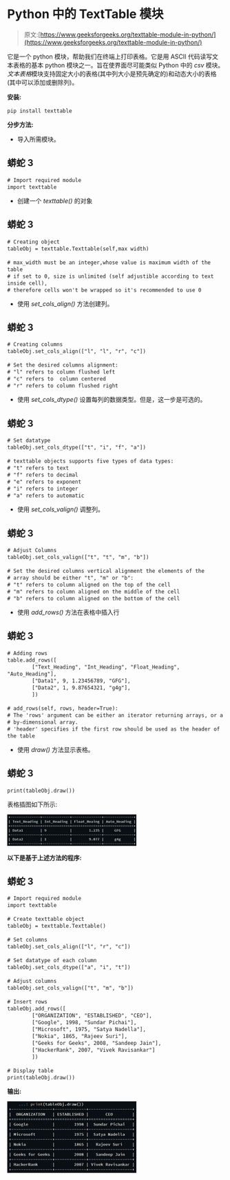 # Python 中的 TextTable 模块

> 原文:[https://www.geeksforgeeks.org/texttable-module-in-python/](https://www.geeksforgeeks.org/texttable-module-in-python/)

它是一个 python 模块，帮助我们在终端上打印表格。它是用 ASCII 代码读写文本表格的基本 python 模块之一。旨在使界面尽可能类似 Python 中的 *csv* 模块。*文本表格*模块支持固定大小的表格(其中列大小是预先确定的)和动态大小的表格(其中可以添加或删除列)。

**安装:**

```
pip install texttable

```

**分步方法:**

*   导入所需模块。

## 蟒蛇 3

```
# Import required module
import texttable
```

*   创建一个 *texttable()* 的对象

## 蟒蛇 3

```
# Creating object
tableObj = texttable.Texttable(self,max width)

# max_width must be an integer,whose value is maximum width of the table
# if set to 0, size is unlimited (self adjustible according to text inside cell),
# therefore cells won't be wrapped so it's recommended to use 0
```

*   使用 *set_cols_align()* 方法创建列。

## 蟒蛇 3

```
# Creating columns
tableObj.set_cols_align(["l", "l", "r", "c"])

# Set the desired columns alignment:
# "l" refers to column flushed left
# "c" refers to  column centered
# "r" refers to column flushed right
```

*   使用 *set_cols_dtype()* 设置每列的数据类型。但是，这一步是可选的。

## 蟒蛇 3

```
# Set datatype
tableObj.set_cols_dtype(["t", "i", "f", "a"])

# texttable objects supports five types of data types:
# "t" refers to text
# "f" refers to decimal
# "e" refers to exponent
# "i" refers to integer
# "a" refers to automatic
```

*   使用 *set_cols_valign()* 调整列。

## 蟒蛇 3

```
# Adjust Columns
tableObj.set_cols_valign(["t", "t", "m", "b"])

# Set the desired columns vertical alignment the elements of the 
# array should be either "t", "m" or "b":
# "t" refers to column aligned on the top of the cell
# "m" refers to column aligned on the middle of the cell
# "b" refers to column aligned on the bottom of the cell        
```

*   使用 *add_rows()* 方法在表格中插入行

## 蟒蛇 3

```
# Adding rows
table.add_rows([
        ["Text_Heading", "Int_Heading", "Float_Heading", "Auto_Heading"],
        ["Data1", 9, 1.23456789, "GFG"],
        ["Data2", 1, 9.87654321, "g4g"],
        ])

# add_rows(self, rows, header=True):
# The 'rows' argument can be either an iterator returning arrays, or a
# by-dimensional array.
# 'header' specifies if the first row should be used as the header of the table
```

*   使用 *draw()* 方法显示表格。

## 蟒蛇 3

```
print(tableObj.draw())
```

表格插图如下所示:

![](img/39ba3e905b4f6e280f811384b0a92908.png)

**以下是基于上述方法的程序:**

## 蟒蛇 3

```
# Import required module
import texttable

# Create texttable object
tableObj = texttable.Texttable()

# Set columns
tableObj.set_cols_align(["l", "r", "c"])

# Set datatype of each column
tableObj.set_cols_dtype(["a", "i", "t"])

# Adjust columns
tableObj.set_cols_valign(["t", "m", "b"])

# Insert rows
tableObj.add_rows([
        ["ORGANIZATION", "ESTABLISHED", "CEO"],
        ["Google", 1998, "Sundar Pichai"],
        ["Microsoft", 1975, "Satya Nadella"],
        ["Nokia", 1865, "Rajeev Suri"],
        ["Geeks for Geeks", 2008, "Sandeep Jain"],
        ["HackerRank", 2007, "Vivek Ravisankar"]
        ])

# Display table
print(tableObj.draw())
```

**输出:**

![](img/99b0ac6ebc89cafe1e9765e5c6599869.png)